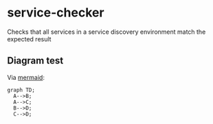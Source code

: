 # service-checker
Checks that all services in a service discovery environment match the expected result

## Diagram test

Via [mermaid](https://mermaidjs.github.io):

```mermaid
graph TD;
  A-->B;
  A-->C;
  B-->D;
  C-->D;
```
